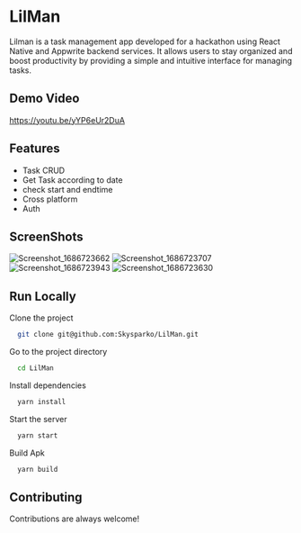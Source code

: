 
# LilMan

Lilman is a task management app developed for a hackathon using React Native and Appwrite backend services. It allows users to stay organized and boost productivity by providing a simple and intuitive interface for managing tasks.




## Demo Video

https://youtu.be/yYP6eUr2DuA


## Features

- Task CRUD
- Get Task according to date
- check start and endtime
- Cross platform
- Auth

## ScreenShots

![Screenshot_1686723662](https://github.com/Skysparko/LilMan/assets/49132205/680dbdc0-422f-43ea-8018-74d5de460287)
![Screenshot_1686723707](https://github.com/Skysparko/LilMan/assets/49132205/b2438108-9d02-457c-8da3-b4e3b6aea5b3)
![Screenshot_1686723943](https://github.com/Skysparko/LilMan/assets/49132205/800c753e-5e62-4de8-b204-de15e256bf46)
![Screenshot_1686723630](https://github.com/Skysparko/LilMan/assets/49132205/48b7c989-7cec-46f9-be7b-b13001cd9fad)


## Run Locally

Clone the project

```bash
  git clone git@github.com:Skysparko/LilMan.git
```
    

Go to the project directory

```bash
  cd LilMan
```

Install dependencies

```bash
  yarn install 
```

Start the server

```bash
  yarn start
```

Build Apk
```bash
  yarn build
```
    
## Contributing

Contributions are always welcome!


